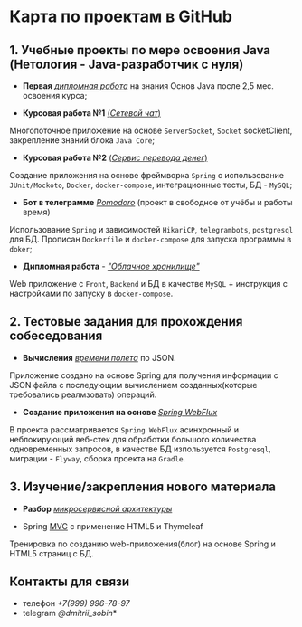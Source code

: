 # Карта по проектам в GitHub

## 1. Учебные проекты по мере освоения Java (Нетология - Java-разработчик с нуля)

- **Первая** [*дипломная работа*](https://github.com/neo7976/Java-diplom-1) на знания Основ Java после 2,5 мес. освоения курса; 


- **Курсовая работа №1** [(*Сетевой чат*)](https://github.com/neo7976/Java-6-Homeworks-Multithreading-6-Course)

Многопоточное приложение на основе `ServerSocket`, `Socket` socketClient, закрепление знаний блока `Java Core`;

- **Курсовая работа №2** [(*Сервис перевода денег*)](https://github.com/neo7976/Java-7-Homeworks-Spring-Money/tree/data-mysql)

Создание приложения на основе фреймворка `Spring` с использование `JUnit/Mockoto`, `Docker`, `docker-compose`, интеграционные тесты, БД  - `MySQL`;


- **Бот в телеграмме** [*Pomodoro*](https://github.com/neo7976/Java-Pomodoro-Telegram-Bot11) (проект в свободное от учёбы и работы время) 

Использование `Spring` и зависимостей `HikariCP`, `telegrambots`, `postgresql` для БД. Прописан `Dockerfile` и `docker-compose` для запуска программы в `doker`;


- **Дипломная работа** - [*"Облачное хранилище"*](https://github.com/neo7976/Java-Diplom-Cloud)

Web приложение с `Front`, `Backend` и БД в качестве `MySQL` + инструкция с настройками по запуску в `docker-compose`.


## 2. Тестовые задания для прохождения собеседования

- **Вычисления** [*времени полета*](https://github.com/neo7976/Java-Interview-Ticket) по JSON.

Приложение создано на основе Spring для получения информации с JSON файла с последующим вычислением созданных(которые требовались реалмзовать) операций.

- **Создание приложения на основе** [*Spring WebFlux*](https://github.com/neo7976/Java-WebFlux-Users)

В проекта рассматривается `Spring WebFlux` асинхронный и неблокирующий веб-стек для обработки большого количества одновременных запросов, в качестве БД изпользуется `Postgresql`, миграции - `Flyway`, сборка проекта на `Gradle`.


## 3. Изучение/закрепления нового материала
- **Разбор** [*микросервисной архитектуры*](https://github.com/neo7976/Java-Mirco-Demo)

- Spring [MVC](https://github.com/neo7976/Spring-MVC-IT-Proger-Test) с применение HTML5 и Thymeleaf

Тренировка по созданию web-приложения(блог) на основе Spring и HTML5 страниц с БД.


## Контакты для связи

- телефон *+7(999) 996-78-97*
- telegram *@dmitrii_sobin**





